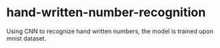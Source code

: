 # hand-written-number-recognition
Using CNN to recognize hand written numbers, the model is trained upon mnist dataset.
